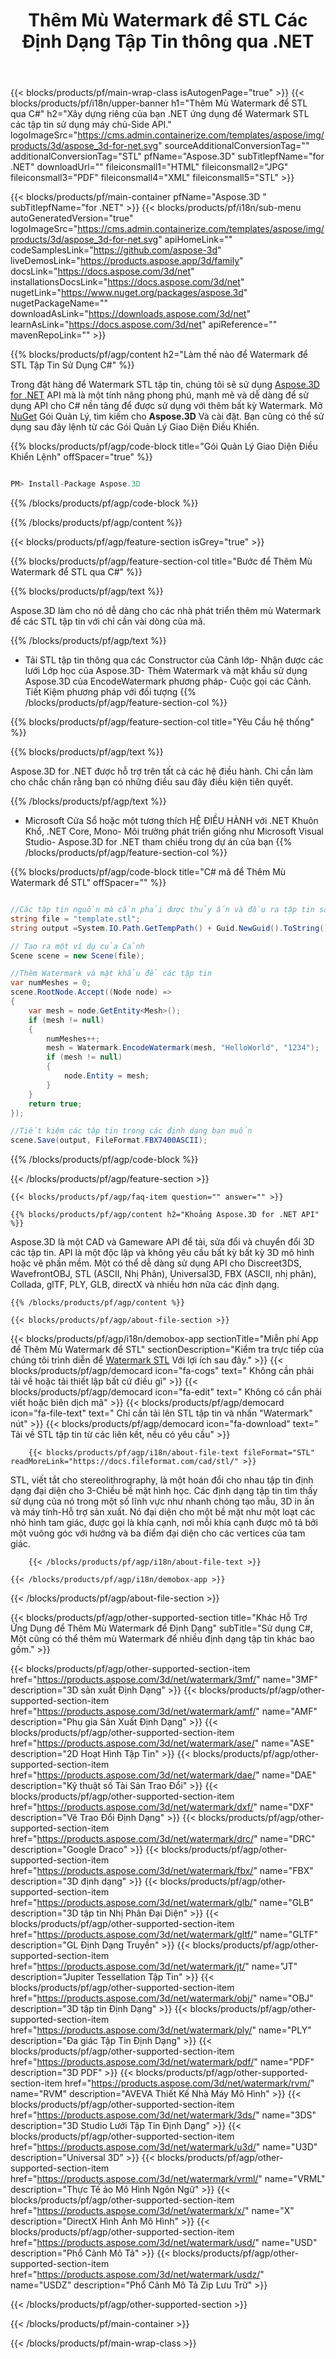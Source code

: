 ﻿---
title: Thêm Mù Watermark để STL Các Định Dạng Tập Tin thông qua .NET 
weight: 830
url: /vi/net/watermark/stl/ 
description: C# mã nguồn để tải, làm cho và thêm mù Watermark để STL tài liệu trên .NET Khuôn Khổ, .NET Core, Mono.
---
{{< blocks/products/pf/main-wrap-class isAutogenPage="true" >}}
{{< blocks/products/pf/i18n/upper-banner h1="Thêm Mù Watermark để STL qua C#" h2="Xây dựng riêng của bạn .NET ứng dụng để Watermark STL các tập tin sử dụng máy chủ-Side API." logoImageSrc="https://cms.admin.containerize.com/templates/aspose/img/products/3d/aspose_3d-for-net.svg" sourceAdditionalConversionTag="" additionalConversionTag="STL" pfName="Aspose.3D" subTitlepfName="for .NET" downloadUrl="" fileiconsmall1="HTML" fileiconsmall2="JPG" fileiconsmall3="PDF" fileiconsmall4="XML" fileiconsmall5="STL" >}}

{{< blocks/products/pf/main-container pfName="Aspose.3D " subTitlepfName="for .NET" >}}
{{< blocks/products/pf/i18n/sub-menu autoGeneratedVersion="true" logoImageSrc="https://cms.admin.containerize.com/templates/aspose/img/products/3d/aspose_3d-for-net.svg" apiHomeLink="" codeSamplesLink="https://github.com/aspose-3d" liveDemosLink="https://products.aspose.app/3d/family" docsLink="https://docs.aspose.com/3d/net" installationsDocsLink="https://docs.aspose.com/3d/net" nugetLink="https://www.nuget.org/packages/aspose.3d" nugetPackageName="" downloadAsLink="https://downloads.aspose.com/3d/net" learnAsLink="https://docs.aspose.com/3d/net" apiReference="" mavenRepoLink="" >}}

{{% blocks/products/pf/agp/content h2="Làm thế nào để Watermark để STL Tập Tin Sử Dụng C#" %}}

 Trong đặt hàng để Watermark STL tập tin, chúng tôi sẽ sử dụng
 [Aspose.3D for .NET](https://products.aspose.com/3d/net) 
 API mà là một tính năng phong phú, mạnh mẽ và dễ dàng để sử dụng API cho C# nền tảng để được sử dụng với thêm bất kỳ Watermark. Mở
 [NuGet](https://www.nuget.org/packages/aspose.3d) 
 Gói Quản Lý, tìm kiếm cho
 **Aspose.3D** 
 Và cài đặt. Bạn cũng có thể sử dụng sau đây lệnh từ các Gói Quản Lý Giao Diện Điều Khiển.

{{% blocks/products/pf/agp/code-block title="Gói Quản Lý Giao Diện Điều Khiển Lệnh" offSpacer="true" %}}

```cs

PM> Install-Package Aspose.3D


```

{{% /blocks/products/pf/agp/code-block %}}

{{% /blocks/products/pf/agp/content %}}

{{< blocks/products/pf/agp/feature-section isGrey="true" >}}

{{% blocks/products/pf/agp/feature-section-col title="Bước để Thêm Mù Watermark để STL qua C#" %}}

{{% blocks/products/pf/agp/text %}}

 Aspose.3D làm cho nó dễ dàng cho các nhà phát triển thêm mù Watermark để các STL tập tin với chỉ cần vài dòng của mã.

{{% /blocks/products/pf/agp/text %}}

- Tải STL tập tin thông qua các Constructor của Cảnh lớp- Nhận được các lưới Lớp học của Aspose.3D- Thêm Watermark và mật khẩu sử dụng Aspose.3D của EncodeWatermark phương pháp- Cuộc gọi các Cảnh. Tiết Kiệm phương pháp với đối tượng
{{% /blocks/products/pf/agp/feature-section-col %}}

{{% blocks/products/pf/agp/feature-section-col title="Yêu Cầu hệ thống" %}}

{{% blocks/products/pf/agp/text %}}

 Aspose.3D for .NET được hỗ trợ trên tất cả các hệ điều hành. Chỉ cần làm cho chắc chắn rằng bạn có những điều sau đây điều kiện tiên quyết.

{{% /blocks/products/pf/agp/text %}}

- Microsoft Cửa Sổ hoặc một tương thích HỆ ĐIỀU HÀNH với .NET Khuôn Khổ, .NET Core, Mono- Môi trường phát triển giống như Microsoft Visual Studio- Aspose.3D for .NET tham chiếu trong dự án của bạn
{{% /blocks/products/pf/agp/feature-section-col %}}

{{% blocks/products/pf/agp/code-block title="C# mã để Thêm Mù Watermark để STL" offSpacer="" %}}

```cs

//Các tập tin nguồn mà cần phải được thủy ấn và đầu ra tập tin sau khi tiết kiệm
string file = "template.stl";
string output =System.IO.Path.GetTempPath() + Guid.NewGuid().ToString() + ".fbx";

// Tạo ra một ví dụ của Cảnh
Scene scene = new Scene(file);

//Thêm Watermark và mật khẩu để các tập tin
var numMeshes = 0;
scene.RootNode.Accept((Node node) =>
{
    var mesh = node.GetEntity<Mesh>();
    if (mesh != null)
    {
        numMeshes++;
        mesh = Watermark.EncodeWatermark(mesh, "HelloWorld", "1234");
        if (mesh != null)
        {
            node.Entity = mesh;
        }
    }
    return true;
});

//Tiết kiệm các tập tin trong các định dạng bạn muốn
scene.Save(output, FileFormat.FBX7400ASCII);


```

{{% /blocks/products/pf/agp/code-block %}}

{{< /blocks/products/pf/agp/feature-section >}}

    {{< blocks/products/pf/agp/faq-item question="" answer="" >}}
 

<!-- aboutfile Starts -->

    {{% blocks/products/pf/agp/content h2="Khoảng Aspose.3D for .NET API" %}}

 Aspose.3D là một CAD và Gameware API để tải, sửa đổi và chuyển đổi 3D các tập tin. API là một độc lập và không yêu cầu bất kỳ bất kỳ 3D mô hình hoặc vẽ phần mềm. Một có thể dễ dàng sử dụng API cho Discreet3DS, WavefrontOBJ, STL (ASCII, Nhị Phân), Universal3D, FBX (ASCII, nhị phân), Collada, glTF, PLY, GLB, directX và nhiều hơn nữa các định dạng. 



    {{% /blocks/products/pf/agp/content %}}

    {{< blocks/products/pf/agp/about-file-section >}}

 {{< blocks/products/pf/agp/i18n/demobox-app sectionTitle="Miễn phí App để Thêm Mù Watermark để STL" sectionDescription="Kiểm tra trực tiếp của chúng tôi trình diễn để [Watermark STL](https://products.aspose.app/3d/watermark/stl) Với lợi ích sau đây." >}}
            {{< blocks/products/pf/agp/democard icon="fa-cogs" text=" Không cần phải tải về hoặc tải thiết lập bất cứ điều gì" >}}
            {{< blocks/products/pf/agp/democard icon="fa-edit" text=" Không có cần phải viết hoặc biên dịch mã" >}}
            {{< blocks/products/pf/agp/democard icon="fa-file-text" text=" Chỉ cần tải lên STL tập tin và nhấn \"Watermark\" nút" >}}
            {{< blocks/products/pf/agp/democard icon="fa-download" text=" Tải về STL tập tin từ các liên kết, nếu có yêu cầu" >}}

        {{< blocks/products/pf/agp/i18n/about-file-text fileFormat="STL" readMoreLink="https://docs.fileformat.com/cad/stl/" >}}
STL, viết tắt cho stereolithrography, là một hoán đổi cho nhau tập tin định dạng đại diện cho 3-Chiều bề mặt hình học. Các định dạng tập tin tìm thấy sử dụng của nó trong một số lĩnh vực như nhanh chóng tạo mẫu, 3D in ấn và máy tính-Hỗ trợ sản xuất. Nó đại diện cho một bề mặt như một loạt các nhỏ hình tam giác, được gọi là khía cạnh, nơi mỗi khía cạnh được mô tả bởi một vuông góc với hướng và ba điểm đại diện cho các vertices của tam giác.

        {{< /blocks/products/pf/agp/i18n/about-file-text >}}

    {{< /blocks/products/pf/agp/i18n/demobox-app >}}

{{< /blocks/products/pf/agp/about-file-section >}}

<!-- aboutfile Ends -->

{{< blocks/products/pf/agp/other-supported-section title="Khác Hỗ Trợ Ứng Dụng để Thêm Mù Watermark để Định Dạng" subTitle="Sử dụng C#, Một cũng có thể thêm mù Watermark để nhiều định dạng tập tin khác bao gồm." >}}

{{< blocks/products/pf/agp/other-supported-section-item href="https://products.aspose.com/3d/net/watermark/3mf/" name="3MF" description="3D sản xuất Định Dạng" >}}
{{< blocks/products/pf/agp/other-supported-section-item href="https://products.aspose.com/3d/net/watermark/amf/" name="AMF" description="Phụ gia Sản Xuất Định Dạng" >}}
{{< blocks/products/pf/agp/other-supported-section-item href="https://products.aspose.com/3d/net/watermark/ase/" name="ASE" description="2D Hoạt Hình Tập Tin" >}}
{{< blocks/products/pf/agp/other-supported-section-item href="https://products.aspose.com/3d/net/watermark/dae/" name="DAE" description="Kỹ thuật số Tài Sản Trao Đổi" >}}
{{< blocks/products/pf/agp/other-supported-section-item href="https://products.aspose.com/3d/net/watermark/dxf/" name="DXF" description="Vẽ Trao Đổi Định Dạng" >}}
{{< blocks/products/pf/agp/other-supported-section-item href="https://products.aspose.com/3d/net/watermark/drc/" name="DRC" description="Google Draco" >}}
{{< blocks/products/pf/agp/other-supported-section-item href="https://products.aspose.com/3d/net/watermark/fbx/" name="FBX" description="3D định dạng" >}}
{{< blocks/products/pf/agp/other-supported-section-item href="https://products.aspose.com/3d/net/watermark/glb/" name="GLB" description="3D tập tin Nhị Phân Đại Diện" >}}
{{< blocks/products/pf/agp/other-supported-section-item href="https://products.aspose.com/3d/net/watermark/gltf/" name="GLTF" description="GL Định Dạng Truyền" >}}
{{< blocks/products/pf/agp/other-supported-section-item href="https://products.aspose.com/3d/net/watermark/jt/" name="JT" description="Jupiter Tessellation Tập Tin" >}}
{{< blocks/products/pf/agp/other-supported-section-item href="https://products.aspose.com/3d/net/watermark/obj/" name="OBJ" description="3D tập tin Định Dạng" >}}
{{< blocks/products/pf/agp/other-supported-section-item href="https://products.aspose.com/3d/net/watermark/ply/" name="PLY" description="Đa giác Tập Tin Định Dạng" >}}
{{< blocks/products/pf/agp/other-supported-section-item href="https://products.aspose.com/3d/net/watermark/pdf/" name="PDF" description="3D PDF" >}}
{{< blocks/products/pf/agp/other-supported-section-item href="https://products.aspose.com/3d/net/watermark/rvm/" name="RVM" description="AVEVA Thiết Kế Nhà Máy Mô Hình" >}}
{{< blocks/products/pf/agp/other-supported-section-item href="https://products.aspose.com/3d/net/watermark/3ds/" name="3DS" description="3D Studio Lưới Tập Tin Định Dạng" >}}
{{< blocks/products/pf/agp/other-supported-section-item href="https://products.aspose.com/3d/net/watermark/u3d/" name="U3D" description="Universal 3D" >}}
{{< blocks/products/pf/agp/other-supported-section-item href="https://products.aspose.com/3d/net/watermark/vrml/" name="VRML" description="Thực Tế ảo Mô Hình Ngôn Ngữ" >}}
{{< blocks/products/pf/agp/other-supported-section-item href="https://products.aspose.com/3d/net/watermark/x/" name="X" description="DirectX Hình Ảnh Mô Hình" >}}
{{< blocks/products/pf/agp/other-supported-section-item href="https://products.aspose.com/3d/net/watermark/usd/" name="USD" description="Phổ Cảnh Mô Tả" >}}
{{< blocks/products/pf/agp/other-supported-section-item href="https://products.aspose.com/3d/net/watermark/usdz/" name="USDZ" description="Phổ Cảnh Mô Tả Zip Lưu Trữ" >}}

{{< /blocks/products/pf/agp/other-supported-section >}}

{{< /blocks/products/pf/main-container >}}
    
{{< /blocks/products/pf/main-wrap-class >}}